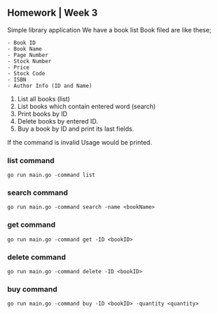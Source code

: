 ## Homework | Week 3

Simple library application 
We have a book list
Book filed are like these;
```
- Book ID
- Book Name
- Page Number
- Stock Number
- Price
- Stock Code
- ISBN
- Author Info (ID and Name)
```

1. List all books (list)
2. List books which contain entered word (search)
3. Print books by ID
4. Delete books by entered ID. 
5. Buy a book by ID and print its last fields.

If the command is invalid Usage would be printed. 


### list command
```
go run main.go -command list
```

### search command 
```
go run main.go -command search -name <bookName>
```

### get command
```
go run main.go -command get -ID <bookID>
```

### delete command
```
go run main.go -command delete -ID <bookID>
```

### buy command
```
go run main.go -command buy -ID <bookID> -quantity <quantity>
```

